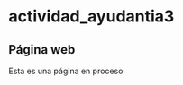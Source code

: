 # actividad_ayudantia3
<html>
    <head>
        <title>Ayudantía 3</title>
    </head>
<body>
    <h2>Página web</h2>
    <p>Esta es una página en proceso</p>
    <img scr="https://www.wallpapertip.com/wmimgs/27-273907_most-beautiful-lions-in-the-world.jpg"/>